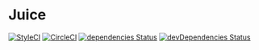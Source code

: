 # Juice

[![StyleCI](https://styleci.io/repos/53727422/shield?style=flat)](https://styleci.io/repos/53727422)
[![CircleCI](https://circleci.com/gh/Sunday-Without-God/Juice.svg?style=shield)](https://circleci.com/gh/Sunday-Without-God/Juice)
[![dependencies Status](https://david-dm.org/Sunday-Without-God/Juice/status.svg)](https://david-dm.org/Sunday-Without-God/Juice)
[![devDependencies Status](https://david-dm.org/Sunday-Without-God/Juice/dev-status.svg)](https://david-dm.org/Sunday-Without-God/Juice?type=dev)

